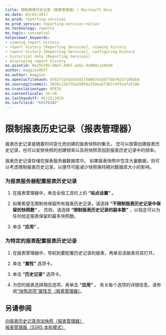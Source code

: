 ```yaml
---
title: 限制报表历史记录（报表管理器）| Microsoft Docs
ms.date: 03/01/2017
ms.prod: reporting-services
ms.prod_service: reporting-services-native
ms.technology: reports
ms.topic: conceptual
helpviewer_keywords:
- viewing report history
- report history [Reporting Services], viewing history
- report history [Reporting Services], configuring history
- historical data [Reporting Services]
- displaying report history
ms.assetid: 8e255792-d9ef-496f-a26c-9e969c1209a0
author: maggiesMSFT
ms.author: maggies
ms.openlocfilehash: 8f02fcb7da55dd1f50667dcb6ffbb7925710bbb8
ms.sourcegitcommit: 3026c22b7fba19059a769ea5f367c4f51efaf286
ms.translationtype: MTE75
ms.contentlocale: zh-CN
ms.lasthandoff: 06/15/2019
ms.locfileid: "65576282"
---
```

# <a name="limit-report-history-report-manager"></a>限制报表历史记录（报表管理器）
  报表历史记录是随着时间变化而创建的报表快照的集合。 您可以按需创建报表历史记录，也可以安排快照的创建频率以及将快照添加到报表历史记录中的频率。  
  
 报表历史记录存储在报表服务器数据库中。 如果报表快照中包含大量数据，则可以考虑限制报表历史记录，以便尽可能减少快照保持期对数据库大小的影响。  
  
### <a name="to-configure-report-history-for-a-report-server"></a>为报表服务器配置报表历史记录  
  
1.  在报表管理器中，单击全局工具栏上的 **“站点设置”** 。  
  
2.  如果希望无限制地保留所有报表历史记录，请选择 **“不限制报表历史记录中保留的快照数”** 。 否则，请选择 **“限制报表历史记录的副本数”** ，以指定可以为任何给定报表保留的最多快照数。  
  
3.  单击 **“应用”** 。  
  
### <a name="to-configure-report-history-for-a-specific-report"></a>为特定的报表配置报表历史记录  
  
1.  在报表管理器中，导航到要配置历史记录的报表，再单击该报表将其打开。  
  
2.  单击 **“属性”** 选项卡。  
  
3.  单击 **“历史记录”** 选项卡。  
  
4.  为您的报表选择相应选项，再单击 **“应用”** 。 有关每个选项的详细信息，请参阅[“快照选项”属性页（报表管理器）](https://msdn.microsoft.com/library/f6641f59-5267-4f57-8957-63b93d1a9679)。  
  
## <a name="see-also"></a>另请参阅  
 [向报表历史记录添加快照（报表管理器）](../../reporting-services/report-server/add-a-snapshot-to-report-history-report-manager.md)   
 [报表管理器（SSRS 本机模式）](https://msdn.microsoft.com/library/80949f9d-58f5-48e3-9342-9e9bf4e57896)  
  
  
